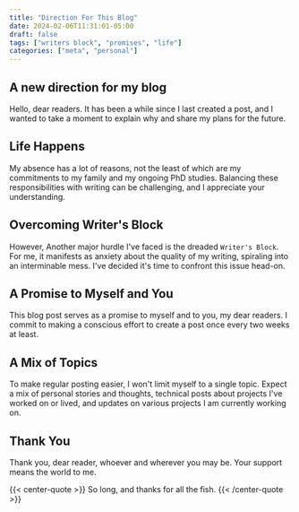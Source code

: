 ```yaml
---
title: "Direction For This Blog"
date: 2024-02-06T11:31:01-05:00
draft: false
tags: ["writers block", "promises", "life"]
categories: ["meta", "personal"]
---
```


## A new direction for my blog

Hello, dear readers. It has been a while since I last created a post, and I wanted to take a moment to explain why and share my plans for the future.

## Life Happens

My absence has a lot of reasons, not the least of which are my commitments to my family and my ongoing PhD studies. Balancing these responsibilities with writing can be challenging, and I appreciate your understanding.

## Overcoming Writer's Block

However, Another major hurdle I've faced is the dreaded `Writer's Block`. For me, it manifests as anxiety about the quality of my writing, spiraling into an interminable mess. I've decided it's time to confront this issue head-on.

## A Promise to Myself and You

This blog post serves as a promise to myself and to you, my dear readers. I commit to making a conscious effort to create a post once every two weeks at least.

## A Mix of Topics

To make regular posting easier, I won't limit myself to a single topic. Expect a mix of personal stories and thoughts, technical posts about projects I've worked on or lived, and updates on various projects I am currently working on.

## Thank You

Thank you, dear reader, whoever and wherever you may be. Your support means the world to me.

{{< center-quote >}}
So long, and thanks for all the fish.
{{< /center-quote >}}
